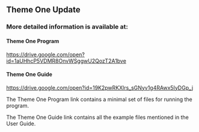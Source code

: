 ##  Theme One Update
### More detailed information is available at:

#### Theme One Program
https://drive.google.com/open?id=1aUHhcP5VDMR8OnvWSggwU2QozT2A1bve

#### Theme One Guide
https://drive.google.com/open?id=19K2pwRKXlrs_sGNyv1g4RAwx5IyDGp_j

The Theme One Program link contains a minimal set of files for running the program.

The Theme One Guide link contains all the example files mentioned in the User Guide.
